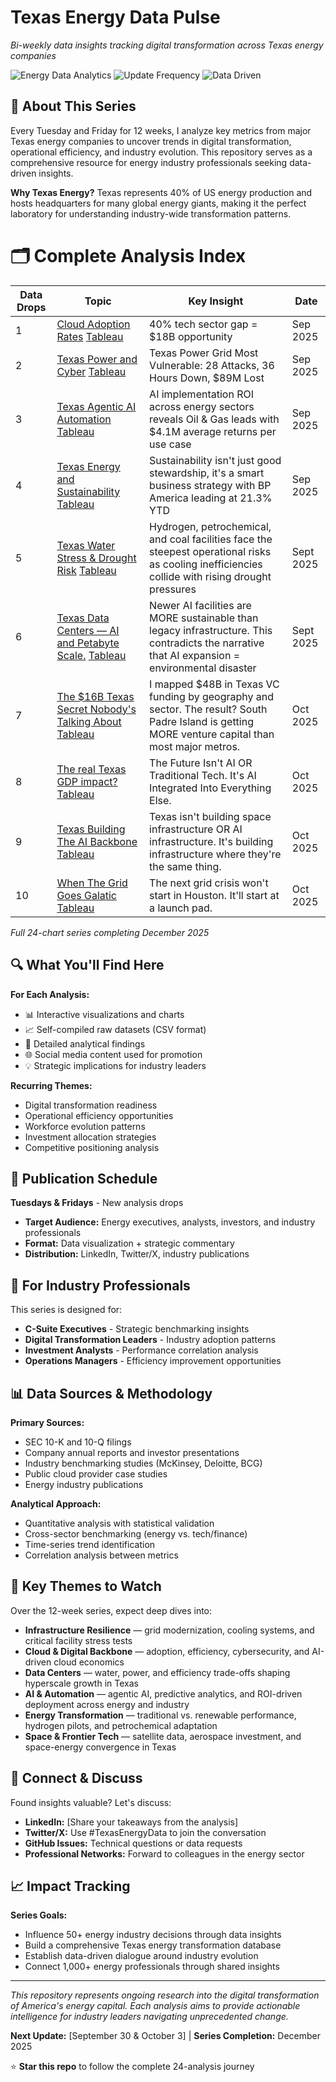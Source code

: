 # Texas Energy Data Pulse

*Bi-weekly data insights tracking digital transformation across Texas energy companies*

![Energy Data Analytics](https://img.shields.io/badge/Focus-Energy%20Analytics-orange) ![Update Frequency](https://img.shields.io/badge/Updates-Bi--weekly-blue) ![Data Driven](https://img.shields.io/badge/Approach-Data%20Driven-green)

## 🎯 About This Series

Every Tuesday and Friday for 12 weeks, I analyze key metrics from major Texas energy companies to uncover trends in digital transformation, operational efficiency, and industry evolution. This repository serves as a comprehensive resource for energy industry professionals seeking data-driven insights.

**Why Texas Energy?** Texas represents 40% of US energy production and hosts headquarters for many global energy giants, making it the perfect laboratory for understanding industry-wide transformation patterns.

# 🗂️ Complete Analysis Index

| Data Drops | Topic | Key Insight | Date |
|------|-------|-------------|------|
| 1    | [Cloud Adoption Rates](./week-01-cloud-adoption/) [Tableau](https://tinyurl.com/3wfubepc) | 40% tech sector gap = $18B opportunity | Sep 2025 |
| 2    | [Texas Power and Cyber](./week-01-cloud-adoption/) [Tableau](https://tinyurl.com/r8f46y74) | Texas Power Grid Most Vulnerable: 28 Attacks, 36 Hours Down, $89M Lost| Sep 2025 |
| 3    | [Texas Agentic AI Automation](./weektwo/) [Tableau](https://tinyurl.com/yed76nx5) | AI implementation ROI across energy sectors reveals Oil & Gas leads with $4.1M average returns per use case| Sep 2025 |
| 4    | [Texas Energy and Sustainability](./weektwo) [Tableau](https://tinyurl.com/ms8skm2b) |Sustainability isn't just good stewardship, it's a smart business strategy with BP America leading at 21.3% YTD | Sep 2025 |
| 5    | [Texas Water Stress & Drought Risk](./weekthree) [Tableau](https://tinyurl.com/cf8upsfz) | Hydrogen, petrochemical, and coal facilities face the steepest operational risks as cooling inefficiencies collide with rising drought pressures | Sept 2025 |
| 6    | [Texas Data Centers — AI and Petabyte Scale.](./weekthree) [Tableau](https://tinyurl.com/mry3bm5x) |Newer AI facilities are MORE sustainable than legacy infrastructure. This contradicts the narrative that AI expansion = environmental disaster| Sept 2025|
| 7    | [The $16B Texas Secret Nobody's Talking About](./weekfour) [Tableau](https://tinyurl.com/bdd6umzw) |I mapped $48B in Texas VC funding by geography and sector. The result? South Padre Island is getting MORE venture capital than most major metros.| Oct 2025|
| 8    | [The real Texas GDP impact?](./weekfour) [Tableau](https://lnkd.in/g56aBYGS) |The Future Isn't AI OR Traditional Tech. It's AI Integrated Into Everything Else. | Oct 2025|
| 9    | [Texas Building The AI Backbone](./weelfive) [Tableau](https://tinyurl.com/4bepbhw8) |Texas isn't building space infrastructure OR AI infrastructure. It's building infrastructure where they're the same thing. | Oct 2025|
| 10   | [When The Grid Goes Galatic](./weekfive) [Tableau](https://tinyurl.com/4tb74apd) | The next grid crisis won't start in Houston. It'll start at a launch pad.| Oct 2025|

*Full 24-chart series completing December 2025*
 
## 🔍 What You'll Find Here

**For Each Analysis:**
- 📊 Interactive visualizations and charts
- 📈 Self-compiled raw datasets (CSV format)
- 📝 Detailed analytical findings
- 🌐 Social media content used for promotion
- 💡 Strategic implications for industry leaders

**Recurring Themes:**
- Digital transformation readiness
- Operational efficiency opportunities
- Workforce evolution patterns
- Investment allocation strategies
- Competitive positioning analysis

## 📅 Publication Schedule

**Tuesdays & Fridays** - New analysis drops
- **Target Audience:** Energy executives, analysts, investors, and industry professionals
- **Format:** Data visualization + strategic commentary
- **Distribution:** LinkedIn, Twitter/X, industry publications

## 🎯 For Industry Professionals

This series is designed for:
- **C-Suite Executives** - Strategic benchmarking insights
- **Digital Transformation Leaders** - Industry adoption patterns
- **Investment Analysts** - Performance correlation analysis
- **Operations Managers** - Efficiency improvement opportunities

## 📊 Data Sources & Methodology

**Primary Sources:**
- SEC 10-K and 10-Q filings
- Company annual reports and investor presentations
- Industry benchmarking studies (McKinsey, Deloitte, BCG)
- Public cloud provider case studies
- Energy industry publications

**Analytical Approach:**
- Quantitative analysis with statistical validation
- Cross-sector benchmarking (energy vs. tech/finance)
- Time-series trend identification
- Correlation analysis between metrics

## 🚀 Key Themes to Watch

Over the 12-week series, expect deep dives into:

- **Infrastructure Resilience** — grid modernization, cooling systems, and critical facility stress tests  
- **Cloud & Digital Backbone** — adoption, efficiency, cybersecurity, and AI-driven cloud economics  
- **Data Centers** — water, power, and efficiency trade-offs shaping hyperscale growth in Texas  
- **AI & Automation** — agentic AI, predictive analytics, and ROI-driven deployment across energy and industry  
- **Energy Transformation** — traditional vs. renewable performance, hydrogen pilots, and petrochemical adaptation  
- **Space & Frontier Tech** — satellite data, aerospace investment, and space-energy convergence in Texas  


## 💬 Connect & Discuss

Found insights valuable? Let's discuss:
- **LinkedIn:** [Share your takeaways from the analysis]
- **Twitter/X:** Use #TexasEnergyData to join the conversation
- **GitHub Issues:** Technical questions or data requests
- **Professional Networks:** Forward to colleagues in the energy sector

## 📈 Impact Tracking

**Series Goals:**
- Influence 50+ energy industry decisions through data insights
- Build a comprehensive Texas energy transformation database
- Establish data-driven dialogue around industry evolution
- Connect 1,000+ energy professionals through shared insights

---

*This repository represents ongoing research into the digital transformation of America's energy capital. Each analysis aims to provide actionable intelligence for industry leaders navigating unprecedented change.*

**Next Update:** [September 30 & October 3] | **Series Completion:** December 2025

⭐ **Star this repo** to follow the complete 24-analysis journey
